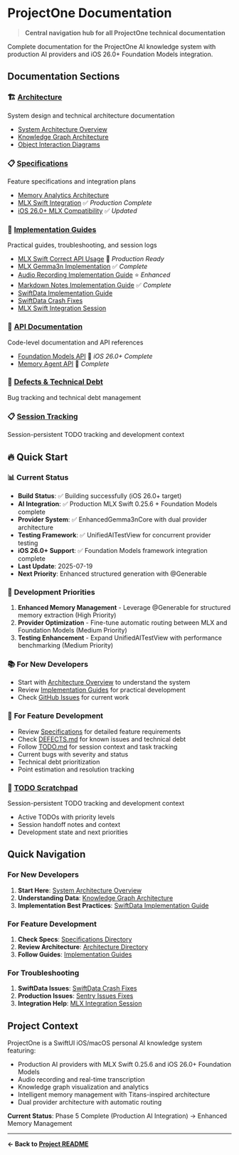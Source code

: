 # ProjectOne Documentation

> **Central navigation hub for all ProjectOne technical documentation**

Complete documentation for the ProjectOne AI knowledge system with production AI providers and iOS 26.0+ Foundation Models integration.

## Documentation Sections

### 🏗️ [Architecture](architecture/)
System design and technical architecture documentation
- [System Architecture Overview](architecture/SYSTEM_ARCHITECTURE_OVERVIEW.md)
- [Knowledge Graph Architecture](architecture/KNOWLEDGE_GRAPH_ARCHITECTURE.md)
- [Object Interaction Diagrams](architecture/OBJECT_INTERACTION_DIAGRAMS.md)

### 📋 [Specifications](specifications/)
Feature specifications and integration plans
- [Memory Analytics Architecture](specifications/MEMORY_ANALYTICS_ARCHITECTURE.md)
- [MLX Swift Integration](specifications/MLX_SWIFT_INTEGRATION.md) ✅ *Production Complete*
- [iOS 26.0+ MLX Compatibility](specifications/XCODE26_MLX_COMPATIBILITY_UPDATE.md) ✅ *Updated*

### 📖 [Implementation Guides](guides/)
Practical guides, troubleshooting, and session logs
- [MLX Swift Correct API Usage](guides/MLX_SWIFT_CORRECT_API_USAGE.md) 🎯 *Production Ready*
- [MLX Gemma3n Implementation](guides/MLX_GEMMA3N_IMPLEMENTATION_COMPLETE.md) ✅ *Complete*
- [Audio Recording Implementation Guide](guides/AUDIO_RECORDING_IMPLEMENTATION.md) ⭐ *Enhanced*
- [Markdown Notes Implementation Guide](guides/MARKDOWN_NOTES_IMPLEMENTATION.md) ✅ *Complete*
- [SwiftData Implementation Guide](guides/SWIFTDATA_IMPLEMENTATION_GUIDE.md)
- [SwiftData Crash Fixes](guides/SWIFTDATA_CRASH_FIXES.md)
- [MLX Swift Integration Session](guides/MLX_SWIFT_INTEGRATION_SESSION.md)

### 🔌 [API Documentation](api/)
Code-level documentation and API references
- [Foundation Models API](api/FOUNDATION_MODELS_API.md) 🍎 *iOS 26.0+ Complete*
- [Memory Agent API](api/MEMORY_AGENT_API.md) 🧠 *Complete*

### 🐛 [Defects & Technical Debt](DEFECTS.md)
Bug tracking and technical debt management

### 📋 [Session Tracking](TODO.md)
Session-persistent TODO tracking and development context

## 🔥 Quick Start

### 📊 **Current Status** 
- **Build Status**: ✅ Building successfully (iOS 26.0+ target)
- **AI Integration**: ✅ Production MLX Swift 0.25.6 + Foundation Models complete
- **Provider System**: ✅ EnhancedGemma3nCore with dual provider architecture
- **Testing Framework**: ✅ UnifiedAITestView for concurrent provider testing
- **iOS 26.0+ Support**: ✅ Foundation Models framework integration complete
- **Last Update**: 2025-07-19
- **Next Priority**: Enhanced structured generation with @Generable

### 🎯 **Development Priorities**
1. **Enhanced Memory Management** - Leverage @Generable for structured memory extraction (High Priority)
2. **Provider Optimization** - Fine-tune automatic routing between MLX and Foundation Models (Medium Priority)  
3. **Testing Enhancement** - Expand UnifiedAITestView with performance benchmarking (Medium Priority)

### 📚 **For New Developers**
- Start with [Architecture Overview](architecture/) to understand the system
- Review [Implementation Guides](guides/) for practical development
- Check [GitHub Issues](https://github.com/likesjx/ProjectOne/issues) for current work

### 🔧 **For Feature Development**
- Review [Specifications](specifications/) for detailed feature requirements
- Check [DEFECTS.md](DEFECTS.md) for known issues and technical debt
- Follow [TODO.md](TODO.md) for session context and task tracking
- Current bugs with severity and status
- Technical debt prioritization
- Point estimation and resolution tracking

### 📝 [TODO Scratchpad](TODO.md)
Session-persistent TODO tracking and development context
- Active TODOs with priority levels
- Session handoff notes and context
- Development state and next priorities

## Quick Navigation

### For New Developers
1. **Start Here**: [System Architecture Overview](architecture/SYSTEM_ARCHITECTURE_OVERVIEW.md)
2. **Understanding Data**: [Knowledge Graph Architecture](architecture/KNOWLEDGE_GRAPH_ARCHITECTURE.md)
3. **Implementation Best Practices**: [SwiftData Implementation Guide](guides/SWIFTDATA_IMPLEMENTATION_GUIDE.md)

### For Feature Development
1. **Check Specs**: [Specifications Directory](specifications/)
2. **Review Architecture**: [Architecture Directory](architecture/)
3. **Follow Guides**: [Implementation Guides](guides/)

### For Troubleshooting
1. **SwiftData Issues**: [SwiftData Crash Fixes](guides/SWIFTDATA_CRASH_FIXES.md)
2. **Production Issues**: [Sentry Issues Fixes](guides/SENTRY_ISSUES_FIXES.md)
3. **Integration Help**: [MLX Integration Session](guides/MLX_SWIFT_INTEGRATION_SESSION.md)

## Project Context

ProjectOne is a SwiftUI iOS/macOS personal AI knowledge system featuring:
- Production AI providers with MLX Swift 0.25.6 and iOS 26.0+ Foundation Models
- Audio recording and real-time transcription
- Knowledge graph visualization and analytics
- Intelligent memory management with Titans-inspired architecture
- Dual provider architecture with automatic routing

**Current Status**: Phase 5 Complete (Production AI Integration) → Enhanced Memory Management

---

**← Back to [Project README](../README.md)**